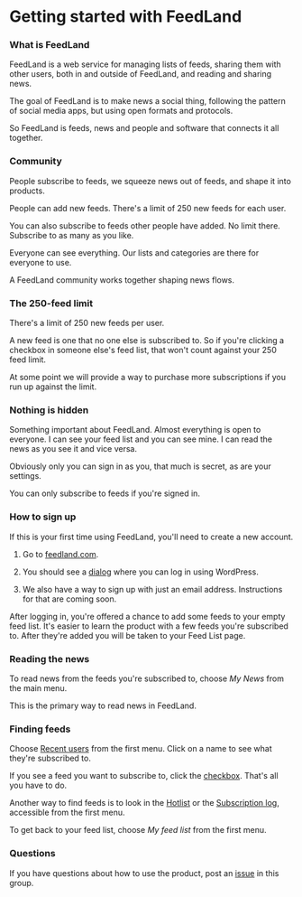 # Getting started with FeedLand  

### What is FeedLand

FeedLand is a web service for managing lists of feeds, sharing them with other users, both in and outside of FeedLand, and reading and sharing news. 

The goal of FeedLand is to make news a social thing, following the pattern of social media apps, but using open formats and protocols.

So FeedLand is feeds, news and people and software that connects it all together.

### Community

People subscribe to feeds, we squeeze news out of feeds, and shape it into products. 

People can add new feeds. There's a limit of 250 new feeds for each user.  

You can also subscribe to feeds other people have added. No limit there. Subscribe to as many as you like.

Everyone can see everything. Our lists and categories are there for everyone to use. 

A FeedLand community works together shaping news flows.

### The 250-feed limit

There's a limit of 250 new feeds per user. 

A new feed is one that no one else is subscribed to. So if you're clicking a checkbox in someone else's feed list, that won't count against your 250 feed limit. 

At some point we will provide a way to purchase more subscriptions if you run up against the limit. 

### Nothing is hidden

Something important about FeedLand. Almost everything is open to everyone. I can see your feed list and you can see mine. I can read the news as you see it and vice versa.  

Obviously only you can sign in as you, that much is secret, as are your settings. 

You can only subscribe to feeds if you're signed in.

### How to sign up

If this is your first time using FeedLand, you'll need to create a new account. 

1. Go to <a href="https://feedland.com/">feedland.com</a>.

2. You should see a <a href="https://imgs.scripting.com/2023/12/30/feedlandSignonDialog.png">dialog</a> where you can log in using WordPress. 

3. We also have a way to sign up with just an email address. Instructions for that are coming soon. 

After logging in, you're offered a chance to add some feeds to your empty feed list. It's easier to learn the product with a few feeds you're subscribed to. After they're added you will be taken to your Feed List page. 

### Reading the news

To read news from the feeds you're subscribed to, choose <i>My News</i> from the main menu.

This is the primary way to read news in FeedLand. 

### Finding feeds

Choose <a href="https://feedland.org/?userslist">Recent users</a> from the first menu. Click on a name to see what they're subscribed to.  

If you see a feed you want to subscribe to, click the <a href="http://scripting.com/2022/10/20/134911.html?title=someoneElsesFeedList">checkbox</a>. That's all you have to do.

Another way to find feeds is to look in the <a href="http://feedland.org/?hotlist">Hotlist</a> or the <a href="http://feedland.org/?log">Subscription log</a>, accessible from the first menu. 

To get back to your feed list, choose <i>My feed list</i> from the first menu.

### Questions

If you have questions about how to use the product, post an <a href="https://github.com/scripting/feedlandDocs/issues">issue</a> in this group. 

